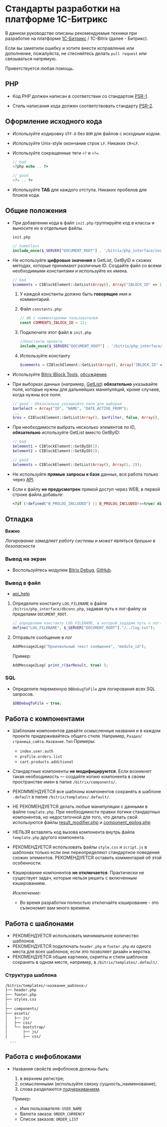 # Стандарты разработки на платформе 1С-Битрикс

В данном руководстве описаны рекомендуемые техники при разработке на платформе [1С-Битрикс](http://www.1c-bitrix.ru/) / 1C-Bitrix (далее - Битрикс).

Если вы заметили ошибку и хотите внести исправление или дополнение, пожалуйста, не стесняйтесь делать `pull request` или связываться напрямую.

Приветствуется любая помощь.

## PHP

* Код PHP должен написан в соответствии со стандартом [PSR-1](https://github.com/php-fig/fig-standards/blob/master/accepted/PSR-1-basic-coding-standard.md).

* Стиль написания кода должен соответствовать стандарту [PSR-2](https://github.com/php-fig/fig-standards/blob/master/accepted/PSR-2-coding-style-guide.md).

## Оформление исходного кода

- Используйте кодировку `UTF-8` без `BOM` для файлов с исходным кодом.
- Используйте Unix-style окончания строк `LF`. Никаких `CR+LF`.
- Используйте сокращенные теги `<?` и `<?=`.
 
    ```php
    // bad
    <?php echo .. ?>

    // good
    <?= .. ?>
    ```

- Используйте **ТАБ** для каждого отступа. Никаких пробелов для блоков кода.

## Общие положения

- При добавлении кода в файл `init.php` группируйте код в классы и выносите их в отдельные файлы.
 
    `init.php`
    ```php
    // SomeClass
    include_once($_SERVER["DOCUMENT_ROOT"] . '/bitrix/php_interface/includes/some_class.php');
    ```
* Не используйте **цифровые значения** в GetList, GetByID и схожих методах, которые принимают различные ID. Создайте файл со всеми необходимыми константами и используйте их имена. 

    ```php
    // bad
    $comments = CIBlockElement::GetList(Array(), Array("IBLOCK_ID" => 12));
    ```
    1. У каждой константы должно быть **говорящее** имя и комментарий.

    2. Файл `constants.php`:

        ```php
        // ИБ с комментариями пользователей
        const COMMENTS_IBLOCK_ID = 12;
        ```

    3. Подключите этот файл в `init.php`

        ```php
        //Константы проекта
        include_once($_SERVER["DOCUMENT_ROOT"] . '/bitrix/php_interface/includes/constants.php');
        ```
        
    4. Используйте константу

        ```php
        $comments = CIBlockElement::GetList(Array(), Array("IBLOCK_ID" => COMMENTS_IBLOCK_ID));
        ```

- Используйте [Bitrix IBlock Tools](https://github.com/xescoder/bitrix-iblock-tools), [обсуждение](http://habrahabr.ru/post/185080/).
- При выборках данных (например, [GetList](http://dev.1c-bitrix.ru/api_help/iblock/classes/ciblockelement/getlist.php)) **обязательно** указывайте поля, которые нужны для дальнейших манипуляций, кроме случаев, когда нужны все поля:

    ```php
    // good - Обязательно указывайте поля для выборки
    $arSelect = Array("ID", "NAME", "DATE_ACTIVE_FROM");
    ...
    $res = CIBlockElement::GetList(Array(), $arFilter, false, Array(), $arSelect);
    ```
- При необходимости выбрать несколько элементов по ID, **обязательно** используйте GetList вместо GetByID:

    ```php
    // bad
    $element1 = CIBlockElement::GetByID(1);
    $element2 = CIBlockElement::GetByID(2);

    // good
    $elements = CIBlockElement::GetList(Array(), Array(1, 2));
    ```
- Не используйте **прямые запросы к базе** данных, вся работа только через [API](http://dev.1c-bitrix.ru/api_help/).
- Если к файлу **не предусмотрен** прямой доступ через WEB, в первой строке файла добавьте:

    ```php
    <?if (!defined("B_PROLOG_INCLUDED") || B_PROLOG_INCLUDED!==true) die();?>
    ```

## Отладка

**Важно**

  *Логирование замедляет работу системы и может являться брешью в безопасности*

### Вывод на экран

* Воспользуйтесь модулем [Bitrix Debug](http://marketplace.1c-bitrix.ru/solutions/scrollup.bxd/), [GitHub](https://github.com/ancorp/bitrix-debug).

### Вывод в файл

* [api_help](http://dev.1c-bitrix.ru/api_help/main/functions/debug/index.php)

1. Определите константу `LOG_FILENAME` в файле `/bitrix/php_interface/dbconn.php`, задавая путь к лог-файлу за пределами `DOCUMENT_ROOT`.

    ```php
    // определяем константу LOG_FILENAME, в которой зададим путь к лог-файлу
    define("LOG_FILENAME", $_SERVER["DOCUMENT_ROOT"]."/../log.txt");
    ```

2. Отправьте сообщение в лог
    
    ```php
    AddMessage2Log("Произвольный текст сообщения", "module_id");
    ```

    Пример:

    ```php
    AddMessage2Log( print_r($arResult, true) );
    ```

### SQL

* Определите переменную `DBDebugToFile` для логирования всех SQL запросов.

    ```php
    $DBDebugToFile = true;
    ```

## Работа с компонентами

- Шаблонам компонентов давайте осмысленные названия и в каждом проекте придерживайтесь общего стиля. Например, `Раздел/страница_сайта.Название.Тип`
Примеры:
 	- `index.user.auth`
	- `profile.orders.list`
 	- `cart.products.additional`
- Стандартные компоненты **не модифицируются**. Если возникнет такая необходимость — создайте копию компонента в своем пространстве имен в папке `/bitrix/components/`.
- РЕКОММЕНДУЕТСЯ все шаблоны компонентов сохранять в шаблоне `.default` в папке `/bitrix/templates/.default/`.
- НЕ РЕКОМЕНДУЕТСЯ делать любые манипуляции с данными в файле `template.php`. При необходимости правки логики стандартных компонентов, но недостаточной для того, что делать свой используются файлы [result_modifier.php](http://dev.1c-bitrix.ru/learning/course/index.php?COURSE_ID=43&LESSON_ID=2830&LESSON_PATH=3913.4565.2830) и [component_epilog.php](http://dev.1c-bitrix.ru/learning/course/index.php?COURSE_ID=43&LESSON_ID=2975&LESSON_PATH=3913.4565.2975)
- НЕЛЬЗЯ вставлять код вызова компонента внутрь файла `template.php` другого компонента.
- РЕКОМЕНДУЕТСЯ использовать файлы `style.css` и `script.js` в шаблонах только если они переопределяют стандартное поведение схожих элементов. РЕКОМЕНДУЕТСЯ оставить комментарий об этой особенности.
- Кэширование компонентов **не отключается**. Практически не существует задач, которые нельзя решить с включенным кэшированием.
  
    *Исключение:*

    - Во время разработки полностью отключайте кэширование - это съэкономит вам много времени. 

## Работа с шаблонами

- РЕКОМЕНДУЕТСЯ использовать минимальное количество шаблонов.
- РЕКОМЕНДУЕТСЯ подключать `header.php` и `footer.php` из одного места для всех шаблонов, если это позволяет дизайн и верстка.
- РЕКОМЕНДУЕТСЯ общие картинки, скрипты и стили шаблонов сохранять в одном месте, например, в `/bitrix/templates/.default/`.

### Структура шаблона

```bash
/bitrix/templates/<название_шаблона>/
├── header.php
├── footer.php
├── styles.css
│
├── components/
├── assets/
│   ├── js/
│   ├── css/
│   └── bootstrap/
│       ├── js/
│       ├── css/
  ...
```

## Работа с инфоблоками

- Названия свойств инфоблоков должны быть:
    1. в верхнем регистре;
    2. осмысленными (используйте связку сущность_наименование);
    3. слова разделаются [подчеркиванием](http://ru.wikipedia.org/wiki/%D0%9F%D0%BE%D0%B4%D1%87%D1%91%D1%80%D0%BA%D0%B8%D0%B2%D0%B0%D0%BD%D0%B8%D0%B5).
  
    Пример:

    - Имя пользователя: `USER_NAME`
    - Валюта заказа: `ORDER_CURRENCY`
    - Список заказов: `ORDER_LIST`
